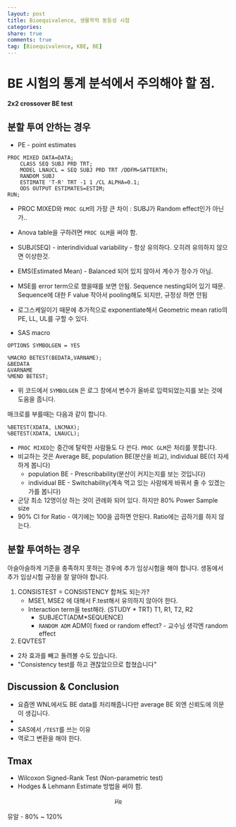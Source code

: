 ```yaml
---
layout: post
title: Bioequivalence, 생물학적 동등성 시험
categories: 
share: true
comments: true
tag: [Bioequivalence, KBE, BE]
---
```



BE 시험의 통계 분석에서 주의해야 할 점.
==================================

**2x2 crossover BE test**

분할 투여 안하는 경우
---------------------

- PE - point estimates


```SAS
PROC MIXED DATA=DATA; 
    CLASS SEQ SUBJ PRD TRT;
    MODEL LNAUCL = SEQ SUBJ PRD TRT /DDFM=SATTERTH;
    RANDOM SUBJ
    ESTIMATE 'T-R' TRT -1 1 /CL ALPHA=0.1;
    ODS OUTPUT ESTIMATES=ESTIM;
RUN;
```

- PROC MIXED와 `PROC GLM`의 가장 큰 차이 : SUBJ가 Random effect인가 아닌가..
- Anova table을 구하려면 `PROC GLM`을 써야 함.
- SUBJ(SEQ) - interindividual variability - 항상 유의하다. 오히려 유의하지 않으면 이상한것.
- EMS(Estimated Mean) - Balanced 되어 있지 않아서 계수가 정수가 아님.
- MSE를 error term으로 했을때를 보면 안됨. Sequence nesting되어 있기 때문. Sequence에 대한 F value 작아서 pooling해도 되지만, 규정상 하면 안됨
- 로그스케일이기 때문에 추가적으로 exponentiate해서 Geometric mean ratio의 PE, LL, UL를 구할 수 있다.

- SAS macro

```SAS
OPTIONS SYMBOLGEN = YES

%MACRO BETEST(BEDATA,VARNAME);
&BEDATA
&VARNAME
%MEND BETEST;
```
- 위 코드에서 `SYMBOLGEN` 은 로그 창에서 변수가 올바로 입력되었는지를 보는 것에 도움을 줍니다.

매크로를 부를때는 다음과 같이 합니다.

```SAS
%BETEST(XDATA, LNCMAX);
%BETEST(XDATA, LNAUCL);
```

- `PROC MIXED`는 중간에 탈락한 사람들도 다 쓴다. `PROC GLM`은 처리를 못합니다. 
- 비교하는 것은 Average BE, population BE(분산을 비교), individual BE(더 자세하게 봅니다)
    - population BE - Prescribability(분산이 커지는지를 보는 것입니다)
    - individual BE - Switchability(계속 먹고 있는 사람에게 바꿔서 줄 수 있겠는가를 봅니다)
- 군당 최소 12명이상 하는 것이 관례화 되어 있다. 하지만 80% Power Sample size 
- 90% CI for Ratio - 여기에는 100을 곱하면 안된다. Ratio에는 곱하기를 하지 않는다.

분할 투여하는 경우
-----------------

아슬아슬하게 기준을 충족하지 못하는 경우에 추가 임상시험을 해야 합니다.
생동에서 추가 임상시험 규정을 잘 알아야 합니다.

1. CONSISTEST = CONSISTENCY 합쳐도 되는가?
    - MSE1, MSE2 에 대해서 F.test해서 유의하지 않아야 한다.
    - Interaction term을 test해라. (STUDY * TRT) T1, R1, T2, R2
        - SUBJECT(ADM*SEQUENCE)
        - `RANDOM ADM` ADM이 fixed or random effect? - 교수님 생각엔 random effect
2. EQVTEST

- 2차 효과를 빼고 돌려볼 수도 있습니다. 
- "Consistency test를 하고 괜찮았으므로 합쳤습니다"


Discussion & Conclusion
----------

- 요즘엔 WNL에서도 BE data를 처리해줍니다만 average BE 외엔 신뢰도에 의문이 생깁니다.
- 
- SAS에서 `/TEST`를 쓰는 이유 
- 역로그 변환을 해야 한다.

Tmax
----

- Wilcoxon Signed-Rank Test (Non-parametric test)
- Hodges & Lehmann Estimate 방법을 써야 함.

$$\mu_R$$

뮤알 - 80% ~ 120%
